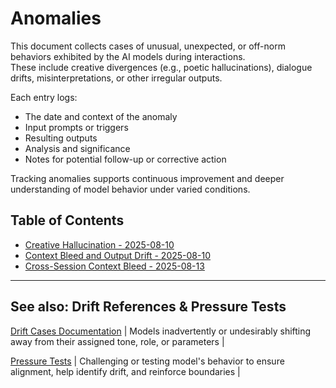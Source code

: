 # Anomalies 

This document collects cases of unusual, unexpected, or off-norm behaviors exhibited by the AI models during interactions.  
These include creative divergences (e.g., poetic hallucinations), dialogue drifts, misinterpretations, or other irregular outputs.

Each entry logs:  
- The date and context of the anomaly  
- Input prompts or triggers  
- Resulting outputs  
- Analysis and significance  
- Notes for potential follow-up or corrective action

Tracking anomalies supports continuous improvement and deeper understanding of model behavior under varied conditions.

## Table of Contents

- [Creative Hallucination - 2025-08-10](creative-hallucination.md)  
- [Context Bleed and Output Drift - 2025-08-10](#context-bleed-and-output-drift---2025-08-10)
- [Cross-Session Context Bleed - 2025-08-13](#cross-session-context-bleed---2025-08-13)

---

## See also: Drift References & Pressure Tests

[Drift Cases Documentation](https://github.com/patriciaschaffer/agent-architect/blob/main/drift_detection.md) | Models inadvertently or undesirably shifting away from their assigned tone, role, or parameters |

[Pressure Tests](https://github.com/patriciaschaffer/agent-architect/blob/main/pressure_tests.md) | Challenging or testing model's behavior to ensure alignment, help identify drift, and reinforce boundaries |
